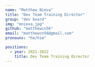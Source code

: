 ```yaml
---
name: "Matthew Nieva"
title: "Dev Team Training Director"
group: "dev board"
img: "mnieva.jpg"
github: "matthewcn56"
email: "matthewcn56@gmail.com"
pronouns: "he/him"

positions:
  - year: 2021-2022
    title: Dev Team Training Director
---
```

